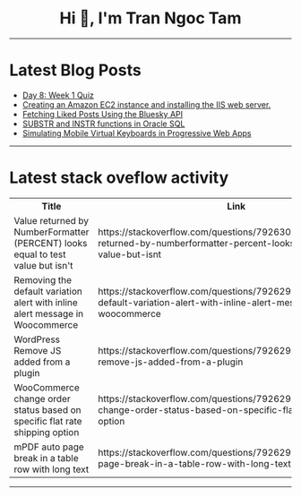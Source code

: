 <h1 align="center">Hi 👋, I'm Tran Ngoc Tam</h1>

---

# Latest Blog Posts 
<!-- BLOG-POST-LIST:START -->
- [Day 8: Week 1 Quiz](https://dev.to/code42cate/day-7-week-1-quiz-dec)
- [Creating an Amazon EC2 instance and installing the IIS web server.](https://dev.to/oluoma_stella/creating-an-amazon-ec2-instance-and-installing-the-iis-web-server-5c44)
- [Fetching Liked Posts Using the Bluesky API](https://dev.to/noah_75a59e33bd95/fetching-liked-posts-using-the-bluesky-api-4iko)
- [SUBSTR and INSTR functions in Oracle SQL](https://dev.to/mrcaption49/substr-and-instr-functions-in-oracle-sql-3k49)
- [Simulating Mobile Virtual Keyboards in Progressive Web Apps](https://dev.to/kegesch/simulating-mobile-virtual-keyboards-in-progressive-web-apps-424c)
<!-- BLOG-POST-LIST:END -->

---

# Latest stack oveflow activity
<table>
  <tr><th>Title</th><th>Link</th></tr>
  <!-- STACKOVERFLOW:START --><tr><td>Value returned by NumberFormatter &lpar;PERCENT&rpar; looks equal to test value but isn&#39;t</td><td>https://stackoverflow.com/questions/79263064/value-returned-by-numberformatter-percent-looks-equal-to-test-value-but-isnt</td></tr><tr><td>Removing the default variation alert with inline alert message in Woocommerce</td><td>https://stackoverflow.com/questions/79262938/removing-the-default-variation-alert-with-inline-alert-message-in-woocommerce</td></tr><tr><td>WordPress Remove JS added from a plugin</td><td>https://stackoverflow.com/questions/79262923/wordpress-remove-js-added-from-a-plugin</td></tr><tr><td>WooCommerce change order status based on specific flat rate shipping option</td><td>https://stackoverflow.com/questions/79262915/woocommerce-change-order-status-based-on-specific-flat-rate-shipping-option</td></tr><tr><td>mPDF auto page break in a table row with long text</td><td>https://stackoverflow.com/questions/79262911/mpdf-auto-page-break-in-a-table-row-with-long-text</td></tr><!-- STACKOVERFLOW:END -->
</table>

---


